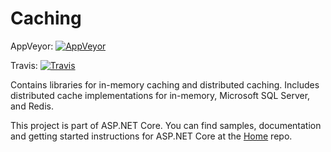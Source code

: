 Caching
================
AppVeyor: [![AppVeyor](https://ci.appveyor.com/api/projects/status/420ds20whb8o8qjq/branch/dev?svg=true)](https://ci.appveyor.com/project/aspnetci/caching/branch/dev)

Travis:   [![Travis](https://travis-ci.org/aspnet/Caching.svg?branch=dev)](https://travis-ci.org/aspnet/Caching)

Contains libraries for in-memory caching and distributed caching. Includes distributed cache implementations for in-memory, Microsoft SQL Server, and Redis.

This project is part of ASP.NET Core. You can find samples, documentation and getting started instructions for ASP.NET Core at the [Home](https://github.com/aspnet/home) repo.



